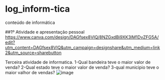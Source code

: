 # log_inform-tica
conteúdo de informática

##1º Atividade e apresentação pessoal
https://www.canva.com/design/DAGfsex8VIQ/8NZGxdBi9XK3lM1DvZFG5A/edit?utm_content=DAGfsex8VIQ&utm_campaign=designshare&utm_medium=link2&utm_source=sharebutton



Terceira atividade de informatica.
1-Qual bandeira teve o maior valor de venda?
2-Qual estado teve o maior valor de venda?
3-qual municipio teve o maior valhor de vendas?
![image](https://github.com/user-attachments/assets/312c690e-640f-4625-9a33-249561229cc4)
